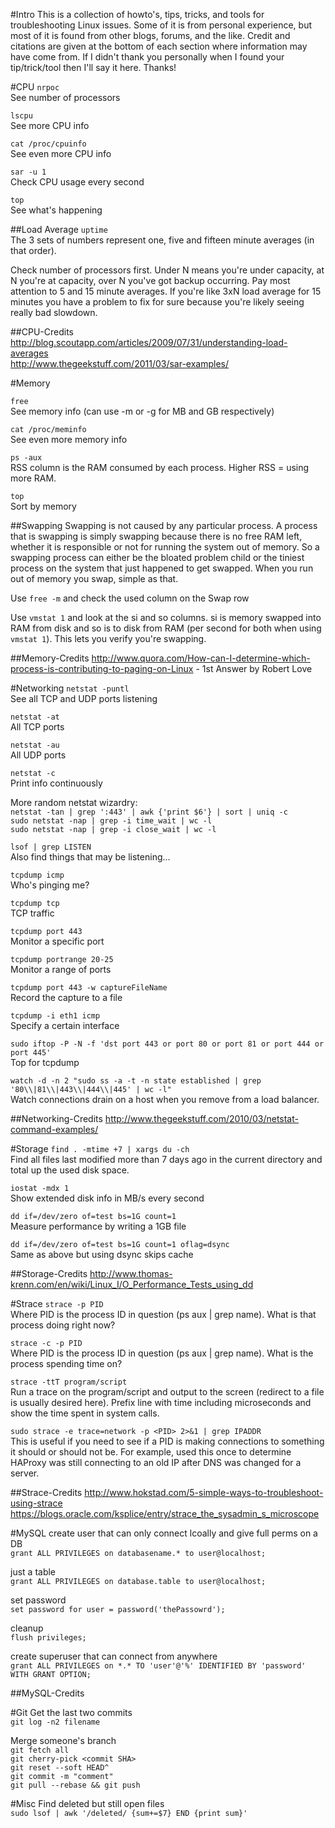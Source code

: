 #Intro
This is a collection of howto's, tips, tricks, and tools for troubleshooting Linux issues.  Some of it is from personal experience, but most of it is found from other blogs, forums, and the like.  Credit and citations are given at the bottom of each section where information may have come from.  If I didn't thank you personally when I found your tip/trick/tool then I'll say it here.  Thanks!

#CPU
````nrpoc```` <br>
See number of processors

````lscpu```` <br>
See more CPU info

````cat /proc/cpuinfo```` <br>
See even more CPU info

````sar -u 1```` <br>
Check CPU usage every second

````top```` <br>
See what's happening

##Load Average
````uptime```` <br>
The 3 sets of numbers represent one, five and fifteen minute averages (in that order).

Check number of processors first.  Under N means you're under capacity, at N you're at capacity, over N you've got backup occurring.  Pay most attention to 5 and 15 minute averages.  If you're like 3xN load average for 15 minutes you have a problem to fix for sure because you're likely seeing really bad slowdown.

##CPU-Credits
http://blog.scoutapp.com/articles/2009/07/31/understanding-load-averages<br>
http://www.thegeekstuff.com/2011/03/sar-examples/

#Memory

````free```` <br>
See memory info (can use -m or -g for MB and GB respectively)

````cat /proc/meminfo```` <br>
See even more memory info

````ps -aux```` <br>
RSS column is the RAM consumed by each process.  Higher RSS = using more RAM.

````top```` <br>
Sort by memory

##Swapping
Swapping is not caused by any particular process.  A process that is swapping is simply swapping because there is no free RAM left, whether it is responsible or not for running the system out of memory.  So a swapping process can either be the bloated problem child or the tiniest process on the system that just happened to get swapped.  When you run out of memory you swap, simple as that.

Use ````free -m```` and check the used column on the Swap row

Use ````vmstat 1```` and look at the si and so columns.  si is memory swapped into RAM from disk and so is to disk from RAM (per second for both when using ````vmstat 1````).  This lets you verify you're swapping.

##Memory-Credits
http://www.quora.com/How-can-I-determine-which-process-is-contributing-to-paging-on-Linux - 1st Answer by Robert Love

#Networking
````netstat -puntl```` <br>
See all TCP and UDP ports listening

````netstat -at```` <br>
All TCP ports

````netstat -au```` <br>
All UDP ports

````netstat -c```` <br>
Print info continuously

More random netstat wizardry:<br>
````netstat -tan | grep ':443' | awk {'print $6'} | sort | uniq -c````<br>
````sudo netstat -nap | grep -i time_wait | wc -l````<br>
````sudo netstat -nap | grep -i close_wait | wc -l````<br>

````lsof | grep LISTEN```` <br>
Also find things that may be listening...

````tcpdump icmp```` <br>
Who's pinging me?

````tcpdump tcp```` <br>
TCP traffic

````tcpdump port 443```` <br>
Monitor a specific port

````tcpdump portrange 20-25```` <br>
Monitor a range of ports

````tcpdump port 443 -w captureFileName```` <br>
Record the capture to a file

````tcpdump -i eth1 icmp```` <br>
Specify a certain interface

````sudo iftop -P -N -f 'dst port 443 or port 80 or port 81 or port 444 or port 445'````<br>
Top for tcpdump

````watch -d -n 2 "sudo ss -a -t -n state established | grep '80\\|81\\|443\\|444\\|445' | wc -l"````<br>
Watch connections drain on a host when you remove from a load balancer.

##Networking-Credits
http://www.thegeekstuff.com/2010/03/netstat-command-examples/ 

#Storage
````find . -mtime +7 | xargs du -ch````<br>
Find all files last modified more than 7 days ago in the current directory and total up the used disk space.

````iostat -mdx 1```` <br>
Show extended disk info in MB/s every second

````dd if=/dev/zero of=test bs=1G count=1```` <br>
Measure performance by writing a 1GB file

````dd if=/dev/zero of=test bs=1G count=1 oflag=dsync```` <br>
Same as above but using dsync skips cache

##Storage-Credits
http://www.thomas-krenn.com/en/wiki/Linux_I/O_Performance_Tests_using_dd

#Strace
````strace -p PID```` <br>
Where PID is the process ID in question (ps aux | grep name).  What is that process doing right now?

````strace -c -p PID```` <br>
Where PID is the process ID in question (ps aux | grep name).  What is the process spending time on?

````strace -ttT program/script```` <br>
Run a trace on the program/script and output to the screen (redirect to a file is usually desired here).  Prefix line with time including microseconds and show the time spent in system calls.

````sudo strace -e trace=network -p <PID> 2>&1 | grep IPADDR````<br>
This is useful if you need to see if a PID is making connections to something it should or should not be.  For example, used this once to determine HAProxy was still connecting to an old IP after DNS was changed for a server.

##Strace-Credits
http://www.hokstad.com/5-simple-ways-to-troubleshoot-using-strace<br>
https://blogs.oracle.com/ksplice/entry/strace_the_sysadmin_s_microscope

#MySQL
create user that can only connect lcoally and give full perms on a DB<br>
````grant ALL PRIVILEGES on databasename.* to user@localhost;````
		
just a table <br>
````grant ALL PRIVILEGES on database.table to user@localhost;````
		
set password <br>
````set password for user = password('thePassowrd');````
		
cleanup <br>
````flush privileges;````
		
create superuser that can connect from anywhere <br>
````grant ALL PRIVILEGES on *.* TO 'user'@'%' IDENTIFIED BY 'password' WITH GRANT OPTION;````

##MySQL-Credits

#Git
Get the last two commits<br>
````git log -n2 filename````

Merge someone's branch<br>
````git fetch all````<br>
````git cherry-pick <commit SHA>````<br>
````git reset --soft HEAD^````<br>
````git commit -m "comment"````<br>
````git pull --rebase && git push````

#Misc
Find deleted but still open files<br>
````sudo lsof | awk '/deleted/ {sum+=$7} END {print sum}'````
